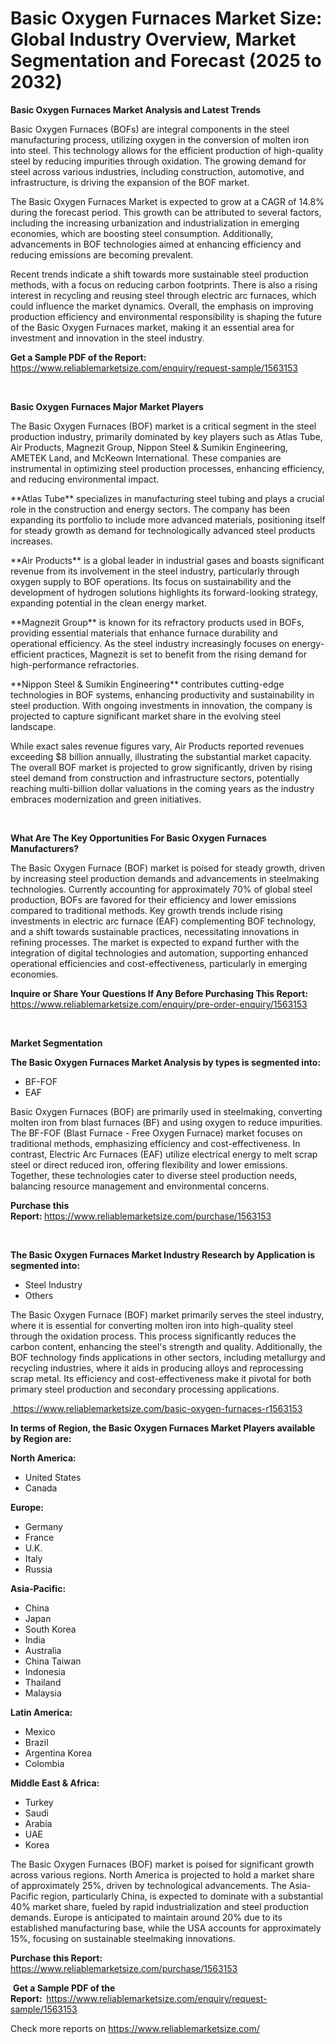 <p><h1>Basic Oxygen Furnaces Market Size: Global Industry Overview, Market Segmentation and Forecast (2025 to 2032)</h1></p><p><strong>Basic Oxygen Furnaces Market Analysis and Latest Trends</strong></p>
<p><p>Basic Oxygen Furnaces (BOFs) are integral components in the steel manufacturing process, utilizing oxygen in the conversion of molten iron into steel. This technology allows for the efficient production of high-quality steel by reducing impurities through oxidation. The growing demand for steel across various industries, including construction, automotive, and infrastructure, is driving the expansion of the BOF market.</p><p>The Basic Oxygen Furnaces Market is expected to grow at a CAGR of 14.8% during the forecast period. This growth can be attributed to several factors, including the increasing urbanization and industrialization in emerging economies, which are boosting steel consumption. Additionally, advancements in BOF technologies aimed at enhancing efficiency and reducing emissions are becoming prevalent.</p><p>Recent trends indicate a shift towards more sustainable steel production methods, with a focus on reducing carbon footprints. There is also a rising interest in recycling and reusing steel through electric arc furnaces, which could influence the market dynamics. Overall, the emphasis on improving production efficiency and environmental responsibility is shaping the future of the Basic Oxygen Furnaces market, making it an essential area for investment and innovation in the steel industry.</p></p>
<p><strong>Get a Sample PDF of the Report:&nbsp;</strong> <a href="https://www.reliablemarketsize.com/enquiry/request-sample/1563153?utm_campaign=1835&utm_medium=2&utm_source=Github&utm_content=ia&utm_term=11042025&utm_id=basic-oxygen-furnaces">https://www.reliablemarketsize.com/enquiry/request-sample/1563153</a></p>
<p>&nbsp;</p>
<p><strong>Basic Oxygen Furnaces Major Market Players</strong></p>
<p><p>The Basic Oxygen Furnaces (BOF) market is a critical segment in the steel production industry, primarily dominated by key players such as Atlas Tube, Air Products, Magnezit Group, Nippon Steel & Sumikin Engineering, AMETEK Land, and McKeown International. These companies are instrumental in optimizing steel production processes, enhancing efficiency, and reducing environmental impact.</p><p>**Atlas Tube** specializes in manufacturing steel tubing and plays a crucial role in the construction and energy sectors. The company has been expanding its portfolio to include more advanced materials, positioning itself for steady growth as demand for technologically advanced steel products increases. </p><p>**Air Products** is a global leader in industrial gases and boasts significant revenue from its involvement in the steel industry, particularly through oxygen supply to BOF operations. Its focus on sustainability and the development of hydrogen solutions highlights its forward-looking strategy, expanding potential in the clean energy market.</p><p>**Magnezit Group** is known for its refractory products used in BOFs, providing essential materials that enhance furnace durability and operational efficiency. As the steel industry increasingly focuses on energy-efficient practices, Magnezit is set to benefit from the rising demand for high-performance refractories.</p><p>**Nippon Steel & Sumikin Engineering** contributes cutting-edge technologies in BOF systems, enhancing productivity and sustainability in steel production. With ongoing investments in innovation, the company is projected to capture significant market share in the evolving steel landscape.</p><p>While exact sales revenue figures vary, Air Products reported revenues exceeding $8 billion annually, illustrating the substantial market capacity. The overall BOF market is projected to grow significantly, driven by rising steel demand from construction and infrastructure sectors, potentially reaching multi-billion dollar valuations in the coming years as the industry embraces modernization and green initiatives.</p></p>
<p>&nbsp;</p>
<p><strong>What Are The Key Opportunities For Basic Oxygen Furnaces Manufacturers?</strong></p>
<p><p>The Basic Oxygen Furnace (BOF) market is poised for steady growth, driven by increasing steel production demands and advancements in steelmaking technologies. Currently accounting for approximately 70% of global steel production, BOFs are favored for their efficiency and lower emissions compared to traditional methods. Key growth trends include rising investments in electric arc furnace (EAF) complementing BOF technology, and a shift towards sustainable practices, necessitating innovations in refining processes. The market is expected to expand further with the integration of digital technologies and automation, supporting enhanced operational efficiencies and cost-effectiveness, particularly in emerging economies.</p></p>
<p><strong>Inquire or Share Your Questions If Any Before Purchasing This Report:</strong> <a href="https://www.reliablemarketsize.com/enquiry/pre-order-enquiry/1563153?utm_campaign=1835&utm_medium=2&utm_source=Github&utm_content=ia&utm_term=11042025&utm_id=basic-oxygen-furnaces">https://www.reliablemarketsize.com/enquiry/pre-order-enquiry/1563153</a></p>
<p>&nbsp;</p>
<p><strong>Market Segmentation</strong></p>
<p><strong>The Basic Oxygen Furnaces Market Analysis by types is segmented into:</strong></p>
<p><ul><li>BF-FOF</li><li>EAF</li></ul></p>
<p><p>Basic Oxygen Furnaces (BOF) are primarily used in steelmaking, converting molten iron from blast furnaces (BF) and using oxygen to reduce impurities. The BF-FOF (Blast Furnace - Free Oxygen Furnace) market focuses on traditional methods, emphasizing efficiency and cost-effectiveness. In contrast, Electric Arc Furnaces (EAF) utilize electrical energy to melt scrap steel or direct reduced iron, offering flexibility and lower emissions. Together, these technologies cater to diverse steel production needs, balancing resource management and environmental concerns.</p></p>
<p><strong>Purchase this Report:&nbsp;</strong><a href="https://www.reliablemarketsize.com/purchase/1563153?utm_campaign=1835&utm_medium=2&utm_source=Github&utm_content=ia&utm_term=11042025&utm_id=basic-oxygen-furnaces">https://www.reliablemarketsize.com/purchase/1563153</a></p>
<p>&nbsp;</p>
<p><strong>The Basic Oxygen Furnaces Market Industry Research by Application is segmented into:</strong></p>
<p><ul><li>Steel Industry</li><li>Others</li></ul></p>
<p><p>The Basic Oxygen Furnace (BOF) market primarily serves the steel industry, where it is essential for converting molten iron into high-quality steel through the oxidation process. This process significantly reduces the carbon content, enhancing the steel's strength and quality. Additionally, the BOF technology finds applications in other sectors, including metallurgy and recycling industries, where it aids in producing alloys and reprocessing scrap metal. Its efficiency and cost-effectiveness make it pivotal for both primary steel production and secondary processing applications.</p></p>
<p><a href="https://www.reliablemarketsize.com/basic-oxygen-furnaces-r1563153?utm_campaign=1835&utm_medium=2&utm_source=Github&utm_content=ia&utm_term=11042025&utm_id=basic-oxygen-furnaces">&nbsp;https://www.reliablemarketsize.com/basic-oxygen-furnaces-r1563153</a></p>
<p><strong>In terms of Region, the Basic Oxygen Furnaces Market Players available by Region are:</strong></p>
<p>
    <p> <strong> North America: </strong>
        <ul>
            <li>United States</li>
            <li>Canada</li>
        </ul>
        </p> 
    <p> <strong> Europe: </strong>
        <ul>
            <li>Germany</li>
            <li>France</li>
            <li>U.K.</li>
            <li>Italy</li>
            <li>Russia</li>
        </ul>
        </p> 
    <p> <strong> Asia-Pacific: </strong>
        <ul>
            <li>China</li>
            <li>Japan</li>
            <li>South Korea</li>
            <li>India</li>
            <li>Australia</li>
            <li>China Taiwan</li>
            <li>Indonesia</li>
            <li>Thailand</li>
            <li>Malaysia</li>
        </ul>
        </p> 
    <p> <strong> Latin America: </strong>
        <ul>
            <li>Mexico</li>
            <li>Brazil</li>
            <li>Argentina Korea</li>
            <li>Colombia</li>
        </ul>
        </p> 
    <p> <strong> Middle East & Africa: </strong>
        <ul>
            <li>Turkey</li>
            <li>Saudi</li>
            <li>Arabia</li>
            <li>UAE</li>
            <li>Korea</li>
        </ul>
    </p>
    </p>
<p><p>The Basic Oxygen Furnaces (BOF) market is poised for significant growth across various regions. North America is projected to hold a market share of approximately 25%, driven by technological advancements. The Asia-Pacific region, particularly China, is expected to dominate with a substantial 40% market share, fueled by rapid industrialization and steel production demands. Europe is anticipated to maintain around 20% due to its established manufacturing base, while the USA accounts for approximately 15%, focusing on sustainable steelmaking innovations.</p></p>
<p><strong>Purchase this Report: </strong><a href="https://www.reliablemarketsize.com/purchase/1563153?utm_campaign=1835&utm_medium=2&utm_source=Github&utm_content=ia&utm_term=11042025&utm_id=basic-oxygen-furnaces">https://www.reliablemarketsize.com/purchase/1563153</a></p>
<p>&nbsp;<strong>Get a Sample PDF of the Report:&nbsp;&nbsp;</strong><a href="https://www.reliablemarketsize.com/enquiry/request-sample/1563153?utm_campaign=1835&utm_medium=2&utm_source=Github&utm_content=ia&utm_term=11042025&utm_id=basic-oxygen-furnaces">https://www.reliablemarketsize.com/enquiry/request-sample/1563153</a></p>
<p><strong></strong></p>
<p>Check more reports on <a href="https://www.reliablemarketsize.com/?utm_campaign=1835&utm_medium=2&utm_source=Github&utm_content=ia&utm_term=11042025&utm_id=basic-oxygen-furnaces">https://www.reliablemarketsize.com/</a></p>